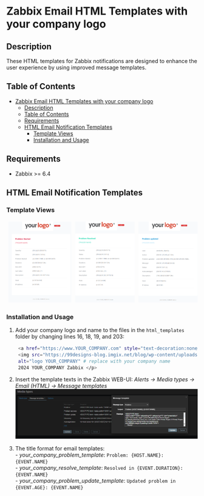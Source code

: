 # Zabbix Email HTML Templates with your company logo


## Description  
These HTML templates for Zabbix notifications are designed to enhance the user experience by using improved message templates.  


## Table of Contents  

<!-- TOC tocDepth:2..3 chapterDepth:2..6 -->

- [Zabbix Email HTML Templates with your company logo](#zabbix-email-html-templates-with-your-company-logo)
  - [Description](#description)
  - [Table of Contents](#table-of-contents)
  - [Requirements](#requirements)
  - [HTML Email Notification Templates](#html-email-notification-templates)
    - [Template Views](#template-views)
    - [Installation and Usage](#installation-and-usage)

<!-- /TOC -->

## Requirements  
- Zabbix >= 6.4  


## HTML Email Notification Templates

### Template Views    

<div style="width: 100%; display: flex; justify-content: space-between;">
  <img src="img/problem_template.png" alt="Problem Template" style="width: 33%; margin: 5px;">
  <img src="img/resolve_template.png" alt="Resolve Template" style="width: 31%; margin: 5px;">
  <img src="img/update_template.png" alt="Update Template" style="width: 31%; margin: 5px;">
</div>


### Installation and Usage  

1. Add your company logo and name to the files in the `html_templates` folder by changing lines 16, 18, 19, and 203:  
   ```bash
    <a href="https://www.YOUR_COMPANY.com" style="text-decoration:none" # replace with your company website
    <img src="https://99designs-blog.imgix.net/blog/wp-content/uploads/2016/07/logo-2.png" # replace with your company logo
    alt="logo YOUR_COMPANY" # replace with your company name
    2024 YOUR_COMPANY Zabbix </p>
   ```

2. Insert the template texts in the Zabbix WEB-UI: *Alerts -> Media types -> Email (HTML) -> Message templates*     
   ![Update Template](img/media_type_html.png)  

3. The title format for email templates:  
       - *your_company_problem_template*: `Problem: {HOST.NAME}: {EVENT.NAME}`  
       - *your_company_resolve_template*: `Resolved in {EVENT.DURATION}: {EVENT.NAME}`   
       - *your_company_problem_update_template*: `Updated problem in {EVENT.AGE}: {EVENT.NAME}`  
     
